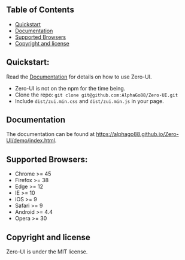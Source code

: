 ## Table of Contents
- [Quickstart](#quickstart)
- [Documentation](#documentation)
- [Supported Browsers](#supported-browsers)
- [Copyright and license](#copyright-and-license)

## Quickstart:
Read the [Documentation](https://alphago88.github.io/Zero-UI/demo/index.html) for details on how to use Zero-UI.
<br>
- Zero-UI is not on the npm for the time being.
- Clone the repo: `git clone git@github.com:AlphaGo88/Zero-UI.git`
- Include `dist/zui.min.css` and `dist/zui.min.js` in your page.

## Documentation
The documentation can be found at <https://alphago88.github.io/Zero-UI/demo/index.html>.

## Supported Browsers:
- Chrome >= 45
- Firefox >= 38
- Edge >= 12
- IE >= 10
- iOS >= 9
- Safari >= 9
- Android >= 4.4
- Opera >= 30

## Copyright and license
Zero-UI is under the MIT license.

